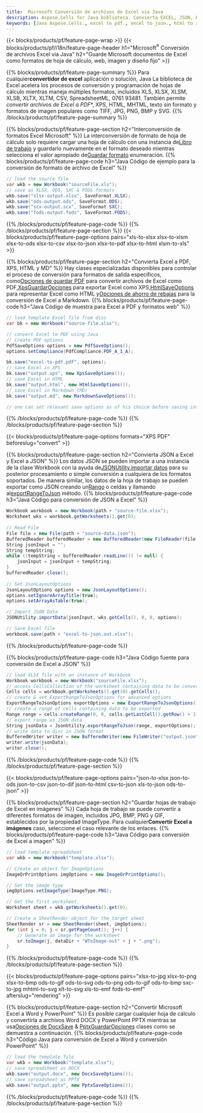 ```yaml
---
title:  Microsoft Conversión de archivos de Excel via Java
description: Aspose.Cells for Java biblioteca. Convierta EXCEL, JSON, PDF, XML, HTML, TXT, TSV, CSV, SQL, JPG, PNG y más formatos con solo unas pocas líneas de código Java.
keywords: [Java Aspose.Cells., excel to pdf., excel to json., html to xps., csv to json., json to pdf., xml to excel and Convert files between various formats in Java]
---
```

{{< blocks/products/pf/feature-page-wrap >}}
{{< blocks/products/pf/i18n/feature-page-header h1="Microsoft<sup>&reg;</sup> Conversión de archivos Excel via Java" h2="Guarde Microsoft documentos de Excel como formatos de hoja de cálculo, web, imagen y diseño fijo" >}}

{{% blocks/products/pf/feature-page-summary %}}
 Para cualquier**convertidor de excel** aplicación o solución, Java La biblioteca de Excel acelera los procesos de conversión y programación de hojas de cálculo mientras maneja múltiples formatos, incluidos XLS, XLSX, XLSM, XLSB, XLTX, XLTM, CSV, SpreadsheetML, 0761 93481. También permite *convertir archivos de Excel a PDF**, XPS, HTML, MHTML, texto sin formato y formatos de imagen populares como TIFF, JPG, PNG, BMP y SVG.
{{% /blocks/products/pf/feature-page-summary %}}

{{% blocks/products/pf/feature-page-section h2="Interconversión de formatos Excel Microsoft" %}}
 La interconversión de formato de hoja de cálculo solo requiere cargar una hoja de cálculo con una instancia de[Libro de trabajo](https://reference.aspose.com/cells/java/com.aspose.cells/Workbook) y guardarlo nuevamente en el formato deseado mientras selecciona el valor apropiado de[Guardar formato](https://reference.aspose.com/cells/java/com.aspose.cells/SaveFormat) enumeración.
{{% blocks/products/pf/feature-page-code h3="Java Código de ejemplo para la conversión de formato de archivo de Excel" %}}

```cs
// load the source file
var wkb = new Workbook("sourceFile.xls");
// save as XLSX, ODS, SXC & FODS formats
wkb.save("xlsx-output.xlsx", SaveFormat.XLSX);
wkb.save("ods-output.ods", SaveFormat.ODS);
wkb.save("scx-output.scx", SaveFormat.SXC);
wkb.save("fods-output.fods", SaveFormat.FODS);
```
{{% /blocks/products/pf/feature-page-code %}}
{{% /blocks/products/pf/feature-page-section %}}
{{< blocks/products/pf/feature-page-options pairs="xls-to-xlsx xlsx-to-xlsm xlsx-to-ods xlsx-to-csv xlsx-to-json xlsx-to-pdf xlsx-to-html xlsm-to-xls" >}}


{{% blocks/products/pf/feature-page-section h2="Convierta Excel a PDF, XPS, HTML y MD" %}}
 Hay clases especializadas disponibles para controlar el proceso de conversión para formatos de salida específicos, como[Opciones de guardar PDF](https://reference.aspose.com/cells/java/com.aspose.cells/PdfSaveOptions) para convertir archivos de Excel como PDF,[XpsGuardarOpciones](https://reference.aspose.com/cells/java/com.aspose.cells/XpsSaveOptions) para exportar Excel como XPS,[HtmlSaveOptions](https://reference.aspose.com/cells/java/com.aspose.cells/HtmlSaveOptions) para representar Excel como HTML y[Opciones de ahorro de rebajas](https://reference.aspose.com/cells/java/com.aspose.cells/MarkdownSaveOptions) para la conversión de Excel a Markdown.
{{% blocks/products/pf/feature-page-code h3="Java Código de muestra para Excel a PDF y formatos web" %}}

```cs
// load template Excel file from disc
var bk = new Workbook("source-file.xlsx");

// convert Excel to PDF using Java
// Create PDF options
PdfSaveOptions options = new PdfSaveOptions();
options.setCompliance(PdfCompliance.PDF_A_1_A);

bk.save("excel-to-pdf.pdf", options);
// save Excel in XPS
bk.save("output.xps", new XpsSaveOptions());
// save Excel in HTML
bk.save("output.html", new HtmlSaveOptions());
// save Excel in Markdown (MD)
bk.save("output.md", new MarkdownSaveOptions());

// one can set relevant save options as of his choice before saving into relevant format
```
{{% /blocks/products/pf/feature-page-code %}}
{{% /blocks/products/pf/feature-page-section %}}

{{< blocks/products/pf/feature-page-options formats="XPS PDF" beforeslug="convert" >}}

{{% blocks/products/pf/feature-page-section h2="Convierta JSON a Excel y Excel a JSON" %}}
 Los datos JSON se pueden importar a una instancia de la clase Workbook con la ayuda de[JSONUtility.importar datos](https://reference.aspose.com/cells/java/com.aspose.cells/jsonutility#importData) para su posterior procesamiento o simple conversión a cualquiera de los formatos soportados. De manera similar, los datos de la hoja de trabajo se pueden exportar como JSON creando un[Rango](https://reference.aspose.com/cells/java/com.aspose.cells/range) o celdas y llamando al[exportRangeToJson](https://reference.aspose.com/cells/java/com.aspose.cells/jsonutility) método.
{{% blocks/products/pf/feature-page-code h3="Java Código para conversión de JSON a Excel" %}}
```cs
Workbook workbook = new Workbook(path + "source-file.xlsx");
Worksheet wks = workbook.getWorksheets().get(0);
		
// Read File
File file = new File(path + "source-data.json");
BufferedReader bufferedReader = new BufferedReader(new FileReader(file));
String jsonInput = "";
String tempString;
while ((tempString = bufferedReader.readLine()) != null) {
	jsonInput = jsonInput + tempString; 
}
bufferedReader.close();
							
// Set JsonLayoutOptions
JsonLayoutOptions options = new JsonLayoutOptions();
options.setIgnoreArrayTitle(true);
options.setArrayAsTable(true);

// Import JSON Data
JSONUtility.importData(jsonInput, wks.getCells(), 0, 0, options);

// Save Excel file
workbook.save(path + "excel-to-json.out.xlsx");
```
{{% /blocks/products/pf/feature-page-code %}}

{{% blocks/products/pf/feature-page-code h3="Java Código fuente para conversión de Excel a JSON" %}}
```cs
// load XLSX file with an instance of Workbook
Workbook workbook = new Workbook("sourceFile.xlsx");
// access CellsCollection of the worksheet containing data to be converted
Cells cells = workbook.getWorksheets().get(0).getCells();
// create & set ExportRangeToJsonOptions for advanced options
ExportRangeToJsonOptions exportOptions = new ExportRangeToJsonOptions();
// create a range of cells containing data to be exported
Range range = cells.createRange(0, 0, cells.getLastCell().getRow() + 1, cells.getLastCell().getColumn() + 1);
// export range as JSON data
String jsonData = JsonUtility.exportRangeToJson(range, exportOptions);
// write data to disc in JSON format
BufferedWriter writer = new BufferedWriter(new FileWriter("output.json"));
writer.write(jsonData);
writer.close();    
```
{{% /blocks/products/pf/feature-page-code %}}
{{% /blocks/products/pf/feature-page-section %}}

{{< blocks/products/pf/feature-page-options pairs="json-to-xlsx json-to-ods json-to-csv json-to-dif json-to-html csv-to-json xls-to-json ods-to-json" >}}

{{% blocks/products/pf/feature-page-section h2="Guardar hojas de trabajo de Excel en imágenes" %}}
 Cada hoja de trabajo se puede convertir a diferentes formatos de imagen, incluidos JPG, BMP, PNG y GIF, establecidos por la propiedad ImageType. Para cualquier**Convertir Excel a imágenes** caso, seleccione el caso relevante de los enlaces.
{{% blocks/products/pf/feature-page-code h3="Java Código para conversión de Excel a imagen" %}}
```cs
// load template spreadsheet
var wkb = new Workbook("template.xlsx");

// Create an object for ImageOptions
ImageOrPrintOptions imgOptions = new ImageOrPrintOptions();

// Set the image type
imgOptions.setImageType(ImageType.PNG);

// Get the first worksheet.
Worksheet sheet = wkb.getWorksheets().get(0);

// Create a SheetRender object for the target sheet
SheetRender sr = new SheetRender(sheet, imgOptions);
for (int j = 0; j < sr.getPageCount(); j++) {
	// Generate an image for the worksheet
	sr.toImage(j, dataDir + "WToImage-out" + j + ".png");
}
```
{{% /blocks/products/pf/feature-page-code %}}
{{% /blocks/products/pf/feature-page-section %}}

{{< blocks/products/pf/feature-page-options pairs="xlsx-to-jpg xlsx-to-png xlsx-to-bmp ods-to-gif ods-to-svg ods-to-png ods-to-gif ods-to-bmp sxc-to-jpg mhtml-to-svg xlt-to-svg xls-to-emf fods-to-emf" afterslug="rendering" >}}

{{% blocks/products/pf/feature-page-section h2="Convertir Microsoft Excel a Word y PowerPoint" %}}
Es posible cargar cualquier hoja de cálculo y convertirla a archivos Word DOCX y PowerPoint PPTX mientras se usa[Opciones de DocxSave](https://reference.aspose.com/cells/java/com.aspose.cells/DocxSaveOptions) & [PptxGuardarOpciones](https://reference.aspose.com/cells/java/com.aspose.cells/PptxSaveOptions) clases como se demuestra a continuación.
{{% blocks/products/pf/feature-page-code h3="Código Java para conversión de Excel a Word y conversión PowerPoint" %}}
```cs
// load the template file
var wkb = new Workbook("template.xlsx");
// save spreadsheet as DOCX
wkb.save("output.docx", new DocxSaveOptions());
// save spreadsheet as PPTX
wkb.save("output.pptx", new PptxSaveOptions());
```
{{% /blocks/products/pf/feature-page-code %}}
{{% /blocks/products/pf/feature-page-section %}}
